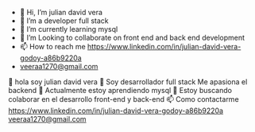 - 👋 Hi, I’m julian david vera
- 👀 I’m a developer  full stack 
- 🌱 I’m currently learning mysql
- 💞️ I’m Looking to collaborate on front end and back end development
- 📫 How to reach me https://www.linkedin.com/in/julian-david-vera-godoy-a86b9220a
- veeraa1270@gmail.com

<!---
 ✨ 
look at my projects and learn a little more about my work✨
--->



👋 hola soy julian david vera
👀 Soy desarrollador full stack Me apasiona el backend
🌱 Actualmente estoy aprendiendo mysql
💞️ Estoy buscando colaborar en el desarrollo front-end y back-end
📫 Como contactarme https://www.linkedin.com/in/julian-david-vera-godoy-a86b9220a
veeraa1270@gmail.com
